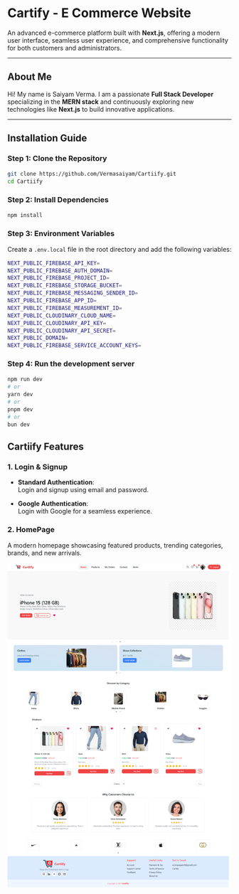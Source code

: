 # Cartify - E Commerce Website 

An advanced e-commerce platform built with **Next.js**, offering a modern user interface, seamless user experience, and comprehensive functionality for both customers and administrators.

---

## About Me

Hi! My name is Saiyam Verma. I am a passionate **Full Stack Developer** specializing in the **MERN stack** and continuously exploring new technologies like **Next.js** to build innovative applications.

---

## Installation Guide

### Step 1: Clone the Repository

```bash
git clone https://github.com/Vermasaiyam/Cartiify.git
cd Cartiify
```

### Step 2: Install Dependencies

```bash
npm install
```

### Step 3: Environment Variables

Create a `.env.local` file in the root directory and add the following variables:
```bash
NEXT_PUBLIC_FIREBASE_API_KEY=
NEXT_PUBLIC_FIREBASE_AUTH_DOMAIN=
NEXT_PUBLIC_FIREBASE_PROJECT_ID=
NEXT_PUBLIC_FIREBASE_STORAGE_BUCKET=
NEXT_PUBLIC_FIREBASE_MESSAGING_SENDER_ID=
NEXT_PUBLIC_FIREBASE_APP_ID=
NEXT_PUBLIC_FIREBASE_MEASUREMENT_ID=
NEXT_PUBLIC_CLOUDINARY_CLOUD_NAME=
NEXT_PUBLIC_CLOUDINARY_API_KEY=
NEXT_PUBLIC_CLOUDINARY_API_SECRET=
NEXT_PUBLIC_DOMAIN=
NEXT_PUBLIC_FIREBASE_SERVICE_ACCOUNT_KEYS=
```

### Step 4: Run the development server

```bash
npm run dev
# or
yarn dev
# or
pnpm dev
# or
bun dev
```

## Cartiify Features

### 1. Login & Signup

- **Standard Authentication**:  
  Login and signup using email and password.

- **Google Authentication**:  
  Login with Google for a seamless experience.
  
### 2. HomePage

A modern homepage showcasing featured products, trending categories, brands, and new arrivals.

![Cartiify](./public/Readme/homepage.png)
